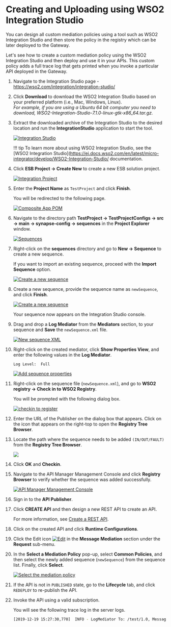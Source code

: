# Creating and Uploading using WSO2 Integration Studio

You can design all custom mediation policies using a tool such as WSO2 Integration Studio and then store the policy in the registry which can be later deployed to the Gateway.

Let's see how to create a custom mediation policy using the WSO2 Integration Studio and then deploy and use it in your APIs.
This custom policy adds a full trace log that gets printed when you invoke a particular API deployed in the Gateway.

1. Navigate to the Integration Studio page - <https://wso2.com/integration/integration-studio/>
2. Click **Download** to download the WSO2 Integration Studio based on your preferred platform (i.e., Mac, Windows, Linux).  
     *For example, if you are using a Ubuntu 64 bit computer you need to download, WSO2-Integration-Studio-7.1.0-linux-gtk-x86_64.tar.gz.*
3. Extract the downloaded archive of the Integration Studio to the desired location and run the **IntegrationStudio** application to start the tool.

    [![Integration Studio]({{base_path}}/assets/img/learn/api-gateway/message-mediation/integration-studio.png)]({{base_path}}/assets/img/learn/api-gateway/message-mediation/integration-studio.png)


    !!! tip
        To learn more about using WSO2 Integration Studio, see the [WSO2 Integration Studio](https://ei.docs.wso2.com/en/latest/micro-integrator/develop/WSO2-Integration-Studio/ documentation.

4. Click **ESB Project -> Create New** to create a new ESB solution project.
  
     [![Integration Project]({{base_path}}/assets/img/learn/api-gateway/message-mediation/integration-project.png)]({{base_path}}/assets/img/learn/api-gateway/message-mediation/integration-project.png)

5. Enter the **Project Name** as `TestProject` and click **Finish**. 

     You will be redirected to the following page.
  
     [![Composite App POM]({{base_path}}/assets/img/learn/api-gateway/message-mediation/composite-app-pom.png)]({{base_path}}/assets/img/learn/api-gateway/message-mediation/composite-app-pom.png)

6. Navigate to the directory path **TestProject -> TestProjectConfigs -> src -> main -> synapse-config -> sequences** in the **Project Explorer** 
window.
  
     [![Sequences]({{base_path}}/assets/img/learn/api-gateway/message-mediation/sequences.png)]({{base_path}}/assets/img/learn/api-gateway/message-mediation/sequences.png)

7. Right-click on the **sequences** directory and go to **New -> Sequence** to create a new sequence.  
    
     If you want to import an existing sequence, proceed with the **Import Sequence** option.
  
     [![Create a new sequence]({{base_path}}/assets/img/learn/api-gateway/message-mediation/create-new-sequence.png)]({{base_path}}/assets/img/learn/api-gateway/message-mediation/create-new-sequence.png)

8. Create a new sequence, provide the sequence name as `newSequence`, and click **Finish**.
  
     [![Create a new sequence]({{base_path}}/assets/img/learn/api-gateway/message-mediation/create-new-sequence-2.png)]({{base_path}}/assets/img/learn/api-gateway/message-mediation/create-new-sequence-2.png)

     Your sequence now appears on the Integration Studio console. 

9. Drag and drop a **Log Mediator** from the **Mediators** section, to your sequence and **Save** the `newSequence.xml` file.

     [![New sequence XML]({{base_path}}/assets/img/learn/api-gateway/message-mediation/newsequence-xml.png)]({{base_path}}/assets/img/learn/api-gateway/message-mediation/newsequence-xml.png)

10. Right-click on the created mediator, click **Show Properties View**, and enter the following values in the **Log Mediator**.
    
     `Log Level:  Full`
    
     [![Add sequence properties]({{base_path}}/assets/img/learn/api-gateway/message-mediation/add-sequence-properties.png)]({{base_path}}/assets/img/learn/api-gateway/message-mediation/add-sequence-properties.png)
  
11. Right-click on the sequence file (`newSequence.xml`), and go to **WSO2 registry -> Check in to WSO2 Registry**. 

     You will be prompted with the following dialog box.
  
     [![checkin to register]({{base_path}}/assets/img/learn/api-gateway/message-mediation/check-in-to-reg.png)]({{base_path}}/assets/img/learn/api-gateway/message-mediation/check-in-to-reg.png)

12. Enter the URL of the Publisher on the dialog box that appears. Click on the icon that appears on the right-top to open the **Registry Tree Browser**. 

13. Locate the path where the sequence needs to be added `(IN/OUT/FAULT)` from the **Registry Tree Browser**.  
  
     [![]({{base_path}}/assets/img/learn/api-gateway/message-mediation/reg-browser.png)]({{base_path}}/assets/img/learn/api-gateway/message-mediation/reg-browser.png)

14. Click **OK** and **Checkin**.

15. Navigate to the API Manager Management Console and click **Registry Browser** to verify whether the sequence was added successfully.
    
     [![API Manager Management Console]({{base_path}}/assets/img/learn/api-gateway/message-mediation/mgt-console-reg-browser.png)]({{base_path}}/assets/img/learn/api-gateway/message-mediation/mgt-console-reg-browser.png)
    
16. Sign in to the **API Publisher**. 

17. Click **CREATE API** and then design a new REST API to create an API.

     For more information, see [Create a REST API]({{base_path}}/learn/design-api/create-api/create-a-rest-api/).

18. Click on the created API and click **Runtime Configurations**.

19. Click the Edit icon [![Edit]({{base_path}}/assets/img/learn/api-gateway/message-mediation/edit-button.png)]({{base_path}}/assets/img/learn/api-gateway/message-mediation/edit-button.png) in the **Message Mediation** section under the **Request** sub-menu.  

20. In the **Select a Mediation Policy** pop-up, select **Common Policies**, and then select the newly added sequence (`newSequence`) from the sequence list. Finally, click **Select**.

    [![Select the mediation policy]({{base_path}}/assets/img/learn/api-gateway/message-mediation/select-mediation-policy.png)]({{base_path}}/assets/img/learn/api-gateway/message-mediation/select-mediation-policy.png)

21. If the API is not in `PUBLISHED` state, go to the **Lifecycle** tab, and click `REDEPLOY` to re-publish the API. 

22. Invoke the API using a valid subscription.

     You will see the following trace log in the server logs.

    ``` bash
    [2019-12-19 15:27:30,770]  INFO - LogMediator To: /test/1.0, MessageID: urn:uuid:042a64ab-590a-4128-bd99-ef6974893610, Direction: request, Envelope: <?xml version='1.0' encoding='utf-8'?><soapenv:Envelope xmlns:soapenv="http://www.w3.org/2003/05/soap-envelope"><soapenv:Body/></soapenv:Envelope
    ```
 
